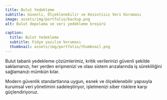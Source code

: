 ```yaml
---
title: Bulut Yedekleme
subtitle: Güvenli, Ölçeklenebilir ve Kesintisiz Veri Koruması
image: assets/img/portfolio/backup.png
alt: Bulut depolama ve veri yedekleme broşürü

caption:
  title: Bulut Yedekleme
  subtitle: Fidye yazılım koruması
  thumbnail: assets/img/portfolio/thumbnail.png
---
```


Bulut tabanlı yedekleme çözümlerimiz, kritik verilerinizi güvenli şekilde saklamanızı, her yerden erişmenizi ve olası sistem arızalarında iş sürekliliğini sağlamanızı mümkün kılar.

Modern güvenlik standartlarına uygun, esnek ve ölçeklenebilir yapısıyla kurumsal veri yönetimini sadeleştiriyor, işletmenizi siber risklere karşı güçlendiriyoruz.